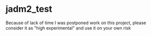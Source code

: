 # jadm2_test

Because of lack of time I was postponed work on this project, please consider it as "high experimental" and use it on your own risk
